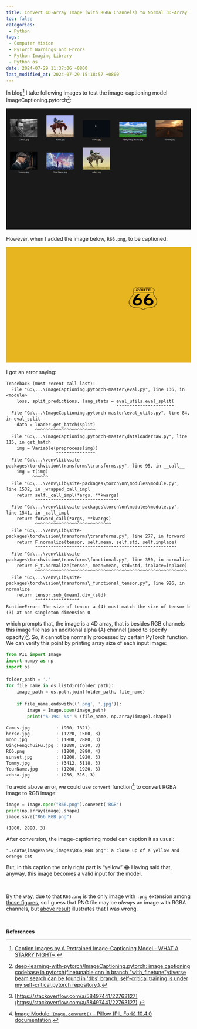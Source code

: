 ```yaml
---
title: Convert 4D-Array Image (with RGBA Channels) to Normal 3D-Array Image
toc: false
categories:
 - Python
tags:
 - Computer Vision
 - PyTorch Warnings and Errors
 - Python Imaging Library
 - Python os
date: 2024-07-29 11:37:06 +0800
last_modified_at: 2024-07-29 15:18:57 +0800
---
```


In blog[^1] I take following images to test the image-captioning model ImageCaptioning.pytorch[^4]:

<img src="https://raw.githubusercontent.com/HelloWorld-1017/blog-images/main/imgs/202407272109504.png" alt="image-20240727210900379" style="zoom:67%;" />

However, when I added the image below, `R66.png`, to be captioned:

![R66](https://raw.githubusercontent.com/HelloWorld-1017/blog-images/main/imgs/202407282102356.png)

I got an error saying:

```
Traceback (most recent call last):
  File "G:\...\ImageCaptioning.pytorch-master\eval.py", line 136, in <module>
    loss, split_predictions, lang_stats = eval_utils.eval_split(
                                          ^^^^^^^^^^^^^^^^^^^^^^
  File "G:\...\ImageCaptioning.pytorch-master\eval_utils.py", line 84, in eval_split
    data = loader.get_batch(split)
           ^^^^^^^^^^^^^^^^^^^^^^^
  File "G:\...\ImageCaptioning.pytorch-master\dataloaderraw.py", line 115, in get_batch
    img = Variable(preprocess(img))
                   ^^^^^^^^^^^^^^^
  File "G:\...\venv\Lib\site-packages\torchvision\transforms\transforms.py", line 95, in __call__
    img = t(img)
          ^^^^^^
  File "G:\...\venv\Lib\site-packages\torch\nn\modules\module.py", line 1532, in _wrapped_call_impl
    return self._call_impl(*args, **kwargs)
           ^^^^^^^^^^^^^^^^^^^^^^^^^^^^^^^^
  File "G:\...\venv\Lib\site-packages\torch\nn\modules\module.py", line 1541, in _call_impl
    return forward_call(*args, **kwargs)
           ^^^^^^^^^^^^^^^^^^^^^^^^^^^^^
  File "G:\...\venv\Lib\site-packages\torchvision\transforms\transforms.py", line 277, in forward
    return F.normalize(tensor, self.mean, self.std, self.inplace)
           ^^^^^^^^^^^^^^^^^^^^^^^^^^^^^^^^^^^^^^^^^^^^^^^^^^^^^^
  File "G:\...\venv\Lib\site-packages\torchvision\transforms\functional.py", line 350, in normalize
    return F_t.normalize(tensor, mean=mean, std=std, inplace=inplace)
           ^^^^^^^^^^^^^^^^^^^^^^^^^^^^^^^^^^^^^^^^^^^^^^^^^^^^^^^^^^
  File "G:\...\venv\Lib\site-packages\torchvision\transforms\_functional_tensor.py", line 926, in normalize
    return tensor.sub_(mean).div_(std)
           ^^^^^^^^^^^^^^^^^
RuntimeError: The size of tensor a (4) must match the size of tensor b (3) at non-singleton dimension 0
```

which prompts that, the image is a 4D array, that is besides RGB channels this image file has an additional alpha (A) channel (used to specify opacity)[^2]. So, it cannot be normally processed by certain PyTorch function. We can verify this point by printing array size of each input image:

```python
from PIL import Image
import numpy as np
import os

folder_path = '.'
for file_name in os.listdir(folder_path):  
    image_path = os.path.join(folder_path, file_name)
    
    if file_name.endswith(('.png', '.jpg')):  
        image = Image.open(image_path)
        print("%-19s: %s" % (file_name, np.array(image).shape))
```

<div id="figures-information"></div>

```
Camus.jpg          : (900, 1321)
horse.jpg          : (1220, 1500, 3)
moon.jpg           : (1800, 2880, 3)
QingFengChuiFu.jpg : (1080, 1920, 3)
R66.png            : (1800, 2880, 4)
sunset.jpg         : (1200, 1920, 3)
Tommy.jpg          : (3412, 5118, 3)
YourName.jpg       : (1200, 1920, 3)
zebra.jpg          : (256, 316, 3)
```

To avoid above error, we could use `convert` function[^3] to convert RGBA image to RGB image:

```python
image = Image.open("R66.png").convert('RGB')
print(np.array(image).shape)
image.save("R66_RGB.png")
```

```
(1800, 2880, 3)
```

After conversion, the image-captioning model can caption it as usual:

<div id="caption"></div>

```
".\data\images\new_images\R66_RGB.png": a close up of a yellow and orange cat
```

But, in this caption the only right part is “yellow” 😂 Having said that, anyway, this image becomes a valid input for the model.

<br>

By the way, due to that `R66.png` is the only image with `.png` extension among [those figures](#figures-information), so I guess that PNG file may be *always* an image with RGBA channels, but [above result](#caption) illustrates that I was wrong.

<br>

**References**

[^1]: [Caption Images by A Pretrained Image-Captioning Model - WHAT A STARRY NIGHT~](https://helloworld-1017.github.io/2024-07-28/19-10-54.html).
[^2]: [https://stackoverflow.com/a/58497441/22763127](https://stackoverflow.com/a/58497441/22763127).
[^3]: [Image Module: `Image.convert()` - Pillow (PIL Fork) 10.4.0 documentation](https://pillow.readthedocs.io/en/stable/reference/Image.html#PIL.Image.Image.convert).
[^4]: [deep-learning-with-pytorch/ImageCaptioning.pytorch: image captioning codebase in pytorch(finetunable cnn in branch "with_finetune";diverse beam search can be found in 'dbs' branch; self-critical training is under my self-critical.pytorch repository.)](https://github.com/deep-learning-with-pytorch/ImageCaptioning.pytorch).
